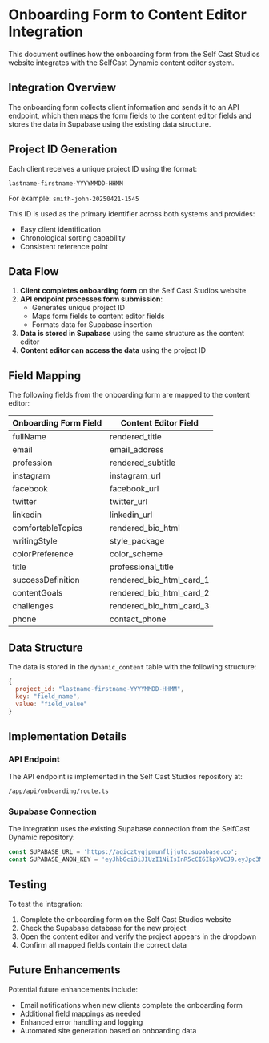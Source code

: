 # Onboarding Form to Content Editor Integration

This document outlines how the onboarding form from the Self Cast Studios website integrates with the SelfCast Dynamic content editor system.

## Integration Overview

The onboarding form collects client information and sends it to an API endpoint, which then maps the form fields to the content editor fields and stores the data in Supabase using the existing data structure.

## Project ID Generation

Each client receives a unique project ID using the format:
```
lastname-firstname-YYYYMMDD-HHMM
```

For example: `smith-john-20250421-1545`

This ID is used as the primary identifier across both systems and provides:
- Easy client identification
- Chronological sorting capability
- Consistent reference point

## Data Flow

1. **Client completes onboarding form** on the Self Cast Studios website
2. **API endpoint processes form submission**:
   - Generates unique project ID
   - Maps form fields to content editor fields
   - Formats data for Supabase insertion
3. **Data is stored in Supabase** using the same structure as the content editor
4. **Content editor can access the data** using the project ID

## Field Mapping

The following fields from the onboarding form are mapped to the content editor:

| Onboarding Form Field | Content Editor Field |
|-----------------------|----------------------|
| fullName              | rendered_title       |
| email                 | email_address        |
| profession            | rendered_subtitle    |
| instagram             | instagram_url        |
| facebook              | facebook_url         |
| twitter               | twitter_url          |
| linkedin              | linkedin_url         |
| comfortableTopics     | rendered_bio_html    |
| writingStyle          | style_package        |
| colorPreference       | color_scheme         |
| title                 | professional_title   |
| successDefinition     | rendered_bio_html_card_1 |
| contentGoals          | rendered_bio_html_card_2 |
| challenges            | rendered_bio_html_card_3 |
| phone                 | contact_phone        |

## Data Structure

The data is stored in the `dynamic_content` table with the following structure:

```javascript
{
  project_id: "lastname-firstname-YYYYMMDD-HHMM",
  key: "field_name",
  value: "field_value"
}
```

## Implementation Details

### API Endpoint

The API endpoint is implemented in the Self Cast Studios repository at:
```
/app/api/onboarding/route.ts
```

### Supabase Connection

The integration uses the existing Supabase connection from the SelfCast Dynamic repository:
```javascript
const SUPABASE_URL = 'https://aqicztygjpmunfljjuto.supabase.co';
const SUPABASE_ANON_KEY = 'eyJhbGciOiJIUzI1NiIsInR5cCI6IkpXVCJ9.eyJpc3MiOiJzdXBhYmFzZSIsInJlZiI6ImFxaWN6dHlnanBtdW5mbGpqdXRvIiwicm9sZSI6ImFub24iLCJpYXQiOjE3NDM3MDU1ODIsImV4cCI6MjA1OTI4MTU4Mn0.5e2hvTckSSbTFLBjQiccrvjoBd6QQDX0X4tccFOc1rs';
```

## Testing

To test the integration:
1. Complete the onboarding form on the Self Cast Studios website
2. Check the Supabase database for the new project
3. Open the content editor and verify the project appears in the dropdown
4. Confirm all mapped fields contain the correct data

## Future Enhancements

Potential future enhancements include:
- Email notifications when new clients complete the onboarding form
- Additional field mappings as needed
- Enhanced error handling and logging
- Automated site generation based on onboarding data
